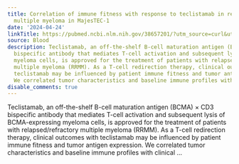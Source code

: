 ```yaml
---
title: Correlation of immune fitness with response to teclistamab in relapsed/refractory
  multiple myeloma in MajesTEC-1
date: '2024-04-24'
linkTitle: https://pubmed.ncbi.nlm.nih.gov/38657201/?utm_source=curl&utm_medium=rss&utm_campaign=journals&utm_content=7603509&fc=None&ff=20240425181115&v=2.18.0.post9+e462414
source: Blood
description: Teclistamab, an off-the-shelf B-cell maturation antigen (BCMA) × CD3
  bispecific antibody that mediates T-cell activation and subsequent lysis of BCMA-expressing
  myeloma cells, is approved for the treatment of patients with relapsed/refractory
  multiple myeloma (RRMM). As a T-cell redirection therapy, clinical outcomes with
  teclistamab may be influenced by patient immune fitness and tumor antigen expression.
  We correlated tumor characteristics and baseline immune profiles with clinical ...
disable_comments: true
---
```

Teclistamab, an off-the-shelf B-cell maturation antigen (BCMA) × CD3 bispecific antibody that mediates T-cell activation and subsequent lysis of BCMA-expressing myeloma cells, is approved for the treatment of patients with relapsed/refractory multiple myeloma (RRMM). As a T-cell redirection therapy, clinical outcomes with teclistamab may be influenced by patient immune fitness and tumor antigen expression. We correlated tumor characteristics and baseline immune profiles with clinical ...